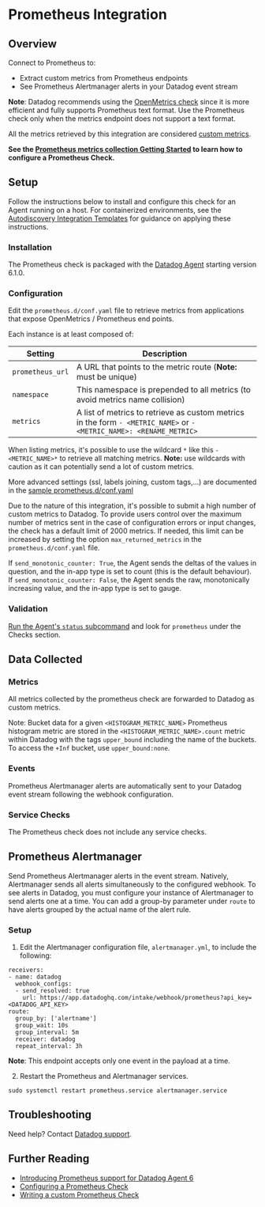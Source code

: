 # Prometheus Integration

## Overview

Connect to Prometheus to:
- Extract custom metrics from Prometheus endpoints
- See Prometheus Alertmanager alerts in your Datadog event stream

**Note**: Datadog recommends using the [OpenMetrics check][1] since it is more efficient and fully supports Prometheus text format. Use the Prometheus check only when the metrics endpoint does not support a text format.

<div class="alert alert-warning">
All the metrics retrieved by this integration are considered <a href="https://docs.datadoghq.com/developers/metrics/custom_metrics">custom metrics</a>.
</div>

**See the [Prometheus metrics collection Getting Started][2] to learn how to configure a Prometheus Check.**

## Setup

Follow the instructions below to install and configure this check for an Agent running on a host. For containerized environments, see the [Autodiscovery Integration Templates][3] for guidance on applying these instructions.

### Installation

The Prometheus check is packaged with the [Datadog Agent][4] starting version 6.1.0.

### Configuration

Edit the `prometheus.d/conf.yaml` file to retrieve metrics from applications that expose OpenMetrics / Prometheus end points.

Each instance is at least composed of:

| Setting          | Description                                                                                                         |
| ---------------- | ------------------------------------------------------------------------------------------------------------------- |
| `prometheus_url` | A URL that points to the metric route (**Note:** must be unique)                                                    |
| `namespace`      | This namespace is prepended to all metrics (to avoid metrics name collision)                                        |
| `metrics`        | A list of metrics to retrieve as custom metrics in the form `- <METRIC_NAME>` or `- <METRIC_NAME>: <RENAME_METRIC>` |

When listing metrics, it's possible to use the wildcard `*` like this `- <METRIC_NAME>*` to retrieve all matching metrics. **Note:** use wildcards with caution as it can potentially send a lot of custom metrics.

More advanced settings (ssl, labels joining, custom tags,...) are documented in the [sample prometheus.d/conf.yaml][5]

Due to the nature of this integration, it's possible to submit a high number of custom metrics to Datadog. To provide users control over the maximum number of metrics sent in the case of configuration errors or input changes, the check has a default limit of 2000 metrics. If needed, this limit can be increased by setting the option `max_returned_metrics` in the `prometheus.d/conf.yaml` file.

If `send_monotonic_counter: True`, the Agent sends the deltas of the values in question, and the in-app type is set to count (this is the default behaviour). If `send_monotonic_counter: False`, the Agent sends the raw, monotonically increasing value, and the in-app type is set to gauge.

### Validation

[Run the Agent's `status` subcommand][6] and look for `prometheus` under the Checks section.

## Data Collected

### Metrics

All metrics collected by the prometheus check are forwarded to Datadog as custom metrics.

Note: Bucket data for a given `<HISTOGRAM_METRIC_NAME>` Prometheus histogram metric are stored in the `<HISTOGRAM_METRIC_NAME>.count` metric within Datadog with the tags `upper_bound` including the name of the buckets. To access the `+Inf` bucket, use `upper_bound:none`.

### Events

Prometheus Alertmanager alerts are automatically sent to your Datadog event stream following the webhook configuration.

### Service Checks

The Prometheus check does not include any service checks.

## Prometheus Alertmanager
Send Prometheus Alertmanager alerts in the event stream. Natively, Alertmanager sends all alerts simultaneously to the configured webhook. To see alerts in Datadog, you must configure your instance of Alertmanager to send alerts one at a time. You can add a group-by parameter under `route` to have alerts grouped by the actual name of the alert rule.

### Setup
1. Edit the Alertmanager configuration file, `alertmanager.yml`, to include the following:
```
receivers:
- name: datadog
  webhook_configs: 
  - send_resolved: true
    url: https://app.datadoghq.com/intake/webhook/prometheus?api_key=<DATADOG_API_KEY>
route:
  group_by: ['alertname']
  group_wait: 10s
  group_interval: 5m
  receiver: datadog
  repeat_interval: 3h
```

**Note**: This endpoint accepts only one event in the payload at a time.

2. Restart the Prometheus and Alertmanager services.
```
sudo systemctl restart prometheus.service alertmanager.service
```

## Troubleshooting

Need help? Contact [Datadog support][7].

## Further Reading

- [Introducing Prometheus support for Datadog Agent 6][8]
- [Configuring a Prometheus Check][9]
- [Writing a custom Prometheus Check][10]

[1]: https://docs.datadoghq.com/integrations/openmetrics/
[2]: https://docs.datadoghq.com/getting_started/integrations/prometheus/
[3]: https://docs.datadoghq.com/getting_started/integrations/prometheus?tab=docker#configuration
[4]: https://app.datadoghq.com/account/settings#agent
[5]: https://github.com/DataDog/integrations-core/blob/master/prometheus/datadog_checks/prometheus/data/conf.yaml.example
[6]: https://docs.datadoghq.com/agent/guide/agent-commands/#agent-status-and-information
[7]: https://docs.datadoghq.com/help/
[8]: https://www.datadoghq.com/blog/monitor-prometheus-metrics
[9]: https://docs.datadoghq.com/agent/prometheus/
[10]: https://docs.datadoghq.com/developers/prometheus/
